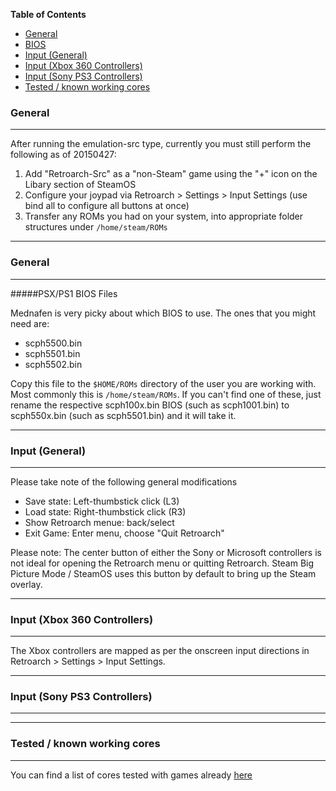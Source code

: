 <!-- START doctoc generated TOC please keep comment here to allow auto update -->
<!-- DON'T EDIT THIS SECTION, INSTEAD RE-RUN doctoc TO UPDATE -->
**Table of Contents**

- [General](#general)
- [BIOS](#bios)
- [Input (General)](#input-general)
- [Input (Xbox 360 Controllers)](#input-xbox-360-controllers)
- [Input (Sony PS3 Controllers)](#input-sony-ps3-controllers)
- [Tested / known working cores](#tested--known-working-cores)

<!-- END doctoc generated TOC please keep comment here to allow auto update -->

### General
***
After running the emulation-src type, currently you must still perform the following as of 20150427:

1. Add "Retroarch-Src" as a "non-Steam" game using the "+" icon on the Libary section of SteamOS
2. Configure your joypad via Retroarch > Settings > Input Settings (use bind all to configure all buttons at once)
3. Transfer any ROMs you had on your system, into appropriate folder structures under `/home/steam/ROMs`

***
### General
***

#####PSX/PS1 BIOS Files

Mednafen is very picky about which BIOS to use. The ones that you might need are:

* scph5500.bin
* scph5501.bin
* scph5502.bin

Copy this file to the `$HOME/ROMs` directory of the user you are working with. Most commonly this is `/home/steam/ROMs`. If you can't find one of these, just rename the respective scph100x.bin BIOS (such as scph1001.bin) to scph550x.bin (such as scph5501.bin) and it will take it. 

***
### Input (General)
***
Please take note of the following general modifications

* Save state: Left-thumbstick click (L3)
* Load state: Right-thumbstick click (R3)
* Show Retroarch menue: back/select
* Exit Game: Enter menu, choose "Quit Retroarch"
 
Please note: The center button of either the Sony or Microsoft controllers is not ideal for opening the Retroarch menu or quitting Retroarch. Steam Big Picture Mode / SteamOS uses this button by default to bring up the Steam overlay.

***
### Input (Xbox 360 Controllers)
***
The Xbox controllers are mapped as per the onscreen input directions in Retroarch > Settings > Input Settings.

***
### Input (Sony PS3 Controllers)
***

***
### Tested / known working cores
***
You can find a list of cores tested with games already [here](https://github.com/ProfessorKaos64/SteamOS-Tools/edit/testing/docs/Retroarch-Testing-Checklist.md)
